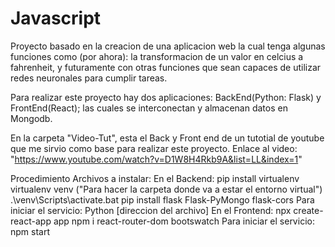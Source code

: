 # Javascript
Proyecto basado en la creacion de una aplicacion web la cual tenga algunas funciones como (por ahora): la transformacion de un valor en celcius a fahrenheit, y futuramente con otras funciones que sean capaces de utilizar redes neuronales para cumplir tareas.

Para realizar este proyecto hay dos aplicaciones: BackEnd(Python: Flask) y FrontEnd(React); las cuales se interconectan y almacenan datos en Mongodb.

En la carpeta "Video-Tut", esta el Back y Front end de un tutotial de youtube que me sirvio como base para realizar este proyecto.
Enlace al video: "https://www.youtube.com/watch?v=D1W8H4Rkb9A&list=LL&index=1"

Procedimiento
Archivos a instalar:
En el Backend:
    pip install virtualenv
    virtualenv venv ("Para hacer la carpeta donde va a estar el entorno virtual")
    .\venv\Scripts\activate.bat
    pip install flask Flask-PyMongo flask-cors
Para iniciar el servicio: Python [direccion del archivo]
En el Frontend:
    npx create-react-app app
    npm i react-router-dom bootswatch
Para iniciar el servicio: npm start 

    

